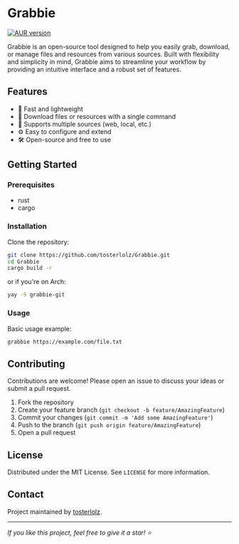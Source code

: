 # Grabbie 
[![AUR version](https://img.shields.io/aur/version/grabbie-git.svg?style=for-the-badge)](https://aur.archlinux.org/packages/grabbie-git)

Grabbie is an open-source tool designed to help you easily grab, download, or manage files and resources from various sources. Built with flexibility and simplicity in mind, Grabbie aims to streamline your workflow by providing an intuitive interface and a robust set of features.

## Features

- 🚀 Fast and lightweight
- 📁 Download files or resources with a single command
- 🔗 Supports multiple sources (web, local, etc.)
- ⚙️ Easy to configure and extend
- 🛠️ Open-source and free to use

## Getting Started

### Prerequisites

- rust
- cargo

### Installation

Clone the repository:

```bash
git clone https://github.com/tosterlolz/Grabbie.git
cd Grabbie
cargo build -r
```

or if you're on Arch:
```bash
yay -S grabbie-git
```

### Usage

Basic usage example:

```bash
grabbie https://example.com/file.txt
```

## Contributing

Contributions are welcome! Please open an issue to discuss your ideas or submit a pull request.

1. Fork the repository
2. Create your feature branch (`git checkout -b feature/AmazingFeature`)
3. Commit your changes (`git commit -m 'Add some AmazingFeature'`)
4. Push to the branch (`git push origin feature/AmazingFeature`)
5. Open a pull request

## License

Distributed under the MIT License. See `LICENSE` for more information.

## Contact

Project maintained by [tosterlolz](https://github.com/tosterlolz).

---

_If you like this project, feel free to give it a star! ⭐_
